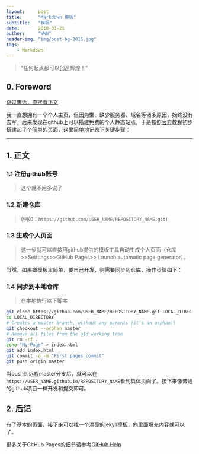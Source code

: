```yaml
---
layout:     post
title:      "Markdown 模板"
subtitle:   "模板"
date:       2010-01-21
author:     "WWW"
header-img: "img/post-bg-2015.jpg"
tags:
    - Markdown
---
```


> “任何起点都可以创造辉煌！”

## 0. Foreword

[跳过废话，直接看正文](#正文)

我一直想拥有一个个人主页，但因为懒、缺少服务器、域名等诸多原因，始终没有去写。后来发现在github上可以搭建免费的个人静态站点，于是按照[官方教程](https://help.github.com/articles/creating-project-pages-from-the-command-line/)初步搭建起了个简单的页面，这里简单地记录下关键步骤：

---

## 1. 正文

### 1.1 注册github账号

> 这个就不用多说了

### 1.2 新建仓库

> (例如：`https://github.com/USER_NAME/REPOSITORY_NAME.git`)

### 1.3 生成个人页面

> 这一步就可以直接用github提供的模板工具自动生成个人页面（仓库>>Setttings>>GitHub Pages>> Launch automatic page generator）。

当然，如果嫌模板太简单，要自己开发，则需要同步到仓库，操作步骤如下：

### 1.4 同步到本地仓库

> 在本地执行以下脚本
```bash
git clone https://github.com/USER_NAME/REPOSITORY_NAME.git LOCAL_DIRECTORY
cd LOCAL_DIRECTORY
# Creates a master branch, without any parents (it's an orphan!)
git checkout --orphan master
# Remove all files from the old working tree
git rm -rf .
echo "My Page" > index.html
git add index.html
git commit -a -m "First pages commit"
git push origin master
```

当push到远程master分支后，就可以在`https://USER_NAME.github.io/REPOSITORY_NAME`看到具体页面了。接下来像普通的github项目一样开发和提交即可。

## 2. 后记

有了基本的页面，接下来可以找一个漂亮的jekyll模板，向里面填充内容就可以了。

更多关于GitHub Pages的细节请参考[GitHub Help](https://help.github.com/categories/github-pages-basics/)